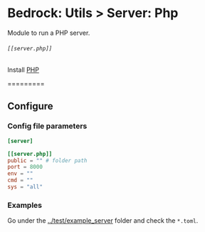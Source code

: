 # Bedrock: Utils > Server: Php

Module to run a PHP server.<br>

###### `[[server.php]]`
Install [PHP](http://php.net/)

=========

## Configure

### Config file parameters
```toml
[server]

[[server.php]]
public = "" # folder path
port = 8000
env = ""
cmd = ""
sys = "all"
```

### Examples
Go under the [../test/example_server](../test/example_server) folder and check the `*.toml`.
